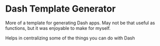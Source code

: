 # Dash Template Generator

More of a template for generating Dash apps. May not be that useful as functions, but it was enjoyable to make for myself.

Helps in centralizing some of the things you can do with Dash